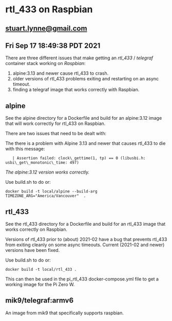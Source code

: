 # rtl\_433 on Raspbian
## stuart.lynne@gmail.com
## Fri Sep 17 18:49:38 PDT 2021 


There are three different issues that make getting an *rtl\_433* / *telegraf* container stack
working on *Raspbian*:

1. alpine:3.13 and newer cause rtl\_433 to crash.
2. older versions of rtl\_433 problems exiting and restarting on an async timeout.
3. finding a telegraf image that works correctly with Raspbian.

## alpine

See the alpine directory for a Dockerfile and build for an alpine:3.12 image that will work correctly for rtl\_433 on Raspbian.

There are two issues that need to be dealt with:

The there is a problem with Alpine 3.13 and newer that causes rtl\_433 to die with
this message:
```
   | Assertion failed: clock\_gettime(1, tp) == 0 (libusbi.h: usbi\_get\_monotonic\_time: 497)
```

*The alpine:3.12 version works correctly.*

Use build.sh to do or:
```
docker build -t local/alpine --build-arg TIMEZONE_ARG="America/Vancouver"  .
```
## rtl\_433

See the rtl\_433 directory for a Dockerfile and build for an rtl\_433 image that works correctly on Raspbian.

Versions of rtl\_433 prior to (about) 2021-02 have a bug that prevents rtl\_433
from exiting cleanly on some async timeouts. Current (2021-02 and newer) versions
have been fixed.

Use build.sh to do or:
```
docker build -t local/rtl_433 .
```

This can then be used in the pi\_rtl\_433 docker-compose.yml file to get a
working image for the Pi Zero W.


## mik9/telegraf:armv6

An image from mik9 that specifically supports raspbian.

